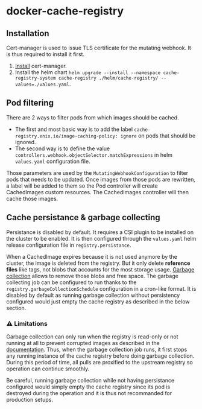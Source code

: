 # docker-cache-registry

## Installation

Cert-manager is used to issue TLS certificate for the mutating webhook. It is thus required to install it first.

1. [Install](https://cert-manager.io/docs/installation/) cert-manager.
1. Install the helm chart `helm upgrade --install --namespace cache-registry-system cache-registry ./helm/cache-registry/ --values=./values.yaml`.

## Pod filtering

There are 2 ways to filter pods from which images should be cached.

- The first and most basic way is to add the label `cache-registry.enix.io/image-caching-policy: ignore` on pods that should be ignored.
- The second way is to define the value `controllers.webhook.objectSelector.matchExpressions` in helm `values.yaml` configuration file.

Those parameters are used by the `MutatingWebhookConfiguration` to filter pods that needs to be updated. Once images from those pods are rewritten, a label will be added to them so the Pod controller will create CachedImages custom resources. The CachedImages controller will then cache those images.

## Cache persistance & garbage collecting

Persistance is disabled by default. It requires a CSI plugin to be installed on the cluster to be enabled. It is then configured through the `values.yaml` helm release configuration file in `registry.persistance`.

When a CachedImage expires because it is not used anymore by the cluster, the image is deleted from the registry. But it only delete **reference files** like tags, not blobs that accounts for the most storage usage. [Garbage collection](https://docs.docker.com/registry/garbage-collection/) allows to remove those blobs and free space. The garbage collecting job can be configured to run thanks to the `registry.garbageCollectionSchedule` configuration in a cron-like format. It is disabled by default as running garbage collection without persistency configured would just empty the cache registry as described in the below section.

### ⚠️ Limitations

Garbage collection can only run when the registry is read-only or not running at all to prevent corrupted images as described in the [documentation](https://docs.docker.com/registry/garbage-collection/). Thus, when the garbage collection job runs, it first stops any running instance of the cache registry before doing garbage collection. During this period of time, all pulls are proxified to the upstream registry so operation can continue smoothly.

Be careful, running garbage collection while not having persistance configured would simply empty the cache registry since its pod is destroyed during the operation and it is thus not recommanded for production setups.
